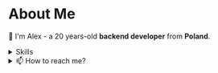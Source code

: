# About Me

📌 I'm Alex - a 20 years-old <b>backend developer</b> from <b>Poland</b>. 
<details>
  <summary>Skills</summary>
  <img src="https://skillicons.dev/icons?i=rust,typescript,java,c,kotlin" />
</details>

<details>
  <summary>📫 How to reach me?</summary>
  <b>Email:</b> <a href="kadeluxe@gmail.com">kadeluxe@gmail.com</a><br>
  <b>Discord:</b> kadeluxe1<br>
</details>
